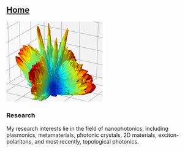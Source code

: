 ## [Home](https://hwz0428.github.io/)
![](/Images/enhmap_flw.png)

### Research
My research interests lie in the field of nanophotonics, including plasmonics, metamaterials, photonic crystals, 2D materials, exciton-polaritons, and most recently, topological photonics.

